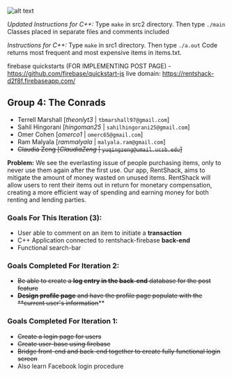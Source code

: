 ![alt text](https://i.imgur.com/G3rViNf.png "rentshack")

*Updated Instructions for C++:* Type `make` in src2 directory. Then type `./main` 
Classes placed in separate files and comments included

*Instructions for C++:* Type `make` in src1 directory. Then type `./a.out` 
Code returns most frequent and most expensive items in items.txt. 

firebase quickstarts (FOR IMPLEMENTING POST PAGE) - https://github.com/firebase/quickstart-js
live domain: https://rentshack-d2f8f.firebaseapp.com/

## Group 4: The Conrads
* Terrell Marshall [*theonlyt3* | `tbmarshall97@gmail.com`]
* Sahil Hingorani [*hingoman25* | `sahilhingorani25@gmail.com`]
* Omer Cohen  [*omerco1* | `omerc65@gmail.com`]
* Ram Malyala  [*rammalyala* | `malyala.ram@gmail.com`]
* ~~Claudia Zeng [*ClaudiaZeng* | `yuqingzeng@umail.ucsb.edu`]~~


**Problem:** We see the everlasting issue of people purchasing items, only to never use them again after the first use. Our app, RentShack, aims to mitigate the amount of money wasted on unused items. RentShack will allow users to rent their items out in return for monetary compensation, creating a more efficient way of spending and earning money for both renting and lending parties.

### Goals For This Iteration (3): 
* User able to comment on an item to initiate a **transaction**
* C++ Application connected to rentshack-firebase **back-end**
* Functional search-bar

### Goals Completed For Iteration 2:
* ~~Be able to create a **log entry in the back-end** database for the post feature~~
* ~~**Design profile page** and have the profile page populate with the **current user's information~~**


### Goals Completed For Iteration 1: 
* ~~Create a login page for users~~
* ~~Create user-base using firebase~~
* ~~Bridge front-end and back-end together to create fully functional login screen~~
* Also learn Facebook login procedure
 
